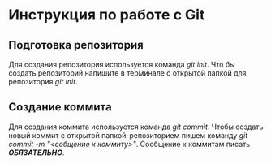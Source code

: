 # Инструкция по работе с Git

## Подготовка репозитория
Для создания репозитория используется команда *git init*. Что бы создать репозиторий напишите в терминале с открытой папкой  для репозитория *git init*.

## Создание коммита
Для создания коммита используется команда *git commit*. Чтобы создать новый коммит с открытой папкой-репозиторием пишем команду *git commit -m "<собщение к коммиту>"*. Сообщение к коммитам писать ***ОБЯЗАТЕЛЬНО***.
